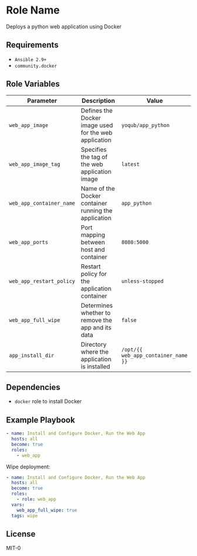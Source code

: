 # Role Name

Deploys a python web application using Docker

## Requirements

- `Ansible 2.9+`
- `community.docker`

## Role Variables

| Parameter                | Description                                           | Value                               |
| ------------------------ | ----------------------------------------------------- | ----------------------------------- |
| `web_app_image`          | Defines the Docker image used for the web application | `yoqub/app_python`                  |
| `web_app_image_tag`      | Specifies the tag of the web application image        | `latest`                            |
| `web_app_container_name` | Name of the Docker container running the application  | `app_python`                        |
| `web_app_ports`          | Port mapping between host and container               | `8080:5000`                         |
| `web_app_restart_policy` | Restart policy for the application container          | `unless-stopped`                    |
| `web_app_full_wipe`      | Determines whether to remove the app and its data     | `false`                             |
| `app_install_dir`        | Directory where the application is installed          | `/opt/{{ web_app_container_name }}` |

## Dependencies

- `docker` role to install Docker

## Example Playbook

```yaml
- name: Install and Configure Docker, Run the Web App
  hosts: all
  become: true
  roles:
    - web_app
```

Wipe deployment:

```yaml
- name: Install and Configure Docker, Run the Web App
  hosts: all
  become: true
  roles:
    - role: web_app
  vars:
    web_app_full_wipe: true
  tags: wipe
```

## License

MIT-0
